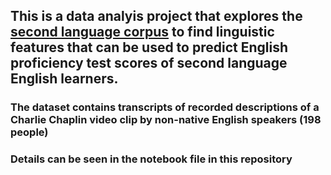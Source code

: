 ## This is a data analyis project that explores the [second language corpus](http://corefl.learnercorpora.com/) to find linguistic features that can be used to predict English proficiency test scores of second language English learners. 
### The dataset contains transcripts of recorded descriptions of a Charlie Chaplin video clip by non-native English speakers (198 people)
### Details can be seen in the notebook file in this repository

